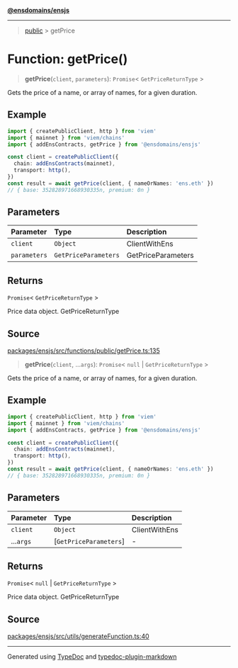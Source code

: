 [**@ensdomains/ensjs**](../README.md)

---

> [public](README.md) > getPrice

# Function: getPrice()

> **getPrice**(`client`, `parameters`): `Promise`\< `GetPriceReturnType` \>

Gets the price of a name, or array of names, for a given duration.

## Example

```ts
import { createPublicClient, http } from 'viem'
import { mainnet } from 'viem/chains'
import { addEnsContracts, getPrice } from '@ensdomains/ensjs'

const client = createPublicClient({
  chain: addEnsContracts(mainnet),
  transport: http(),
})
const result = await getPrice(client, { nameOrNames: 'ens.eth' })
// { base: 352828971668930335n, premium: 0n }
```

## Parameters

| Parameter    | Type                 | Description        |
| :----------- | :------------------- | :----------------- |
| `client`     | `Object`             | ClientWithEns      |
| `parameters` | `GetPriceParameters` | GetPriceParameters |

## Returns

`Promise`\< `GetPriceReturnType` \>

Price data object. GetPriceReturnType

## Source

[packages/ensjs/src/functions/public/getPrice.ts:135](https://github.com/ensdomains/ensjs-v3/blob/278f5349/packages/ensjs/src/functions/public/getPrice.ts#L135)

> **getPrice**(`client`, ...`args`): `Promise`\< `null` \| `GetPriceReturnType` \>

Gets the price of a name, or array of names, for a given duration.

## Example

```ts
import { createPublicClient, http } from 'viem'
import { mainnet } from 'viem/chains'
import { addEnsContracts, getPrice } from '@ensdomains/ensjs'

const client = createPublicClient({
  chain: addEnsContracts(mainnet),
  transport: http(),
})
const result = await getPrice(client, { nameOrNames: 'ens.eth' })
// { base: 352828971668930335n, premium: 0n }
```

## Parameters

| Parameter | Type                   | Description   |
| :-------- | :--------------------- | :------------ |
| `client`  | `Object`               | ClientWithEns |
| ...`args` | [`GetPriceParameters`] | -             |

## Returns

`Promise`\< `null` \| `GetPriceReturnType` \>

Price data object. GetPriceReturnType

## Source

[packages/ensjs/src/utils/generateFunction.ts:40](https://github.com/ensdomains/ensjs-v3/blob/278f5349/packages/ensjs/src/utils/generateFunction.ts#L40)

---

Generated using [TypeDoc](https://typedoc.org/) and [typedoc-plugin-markdown](https://www.npmjs.com/package/typedoc-plugin-markdown)
